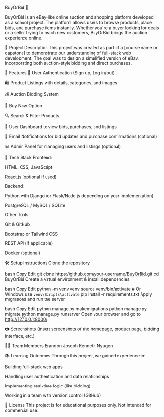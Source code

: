 BuyOrBid 🛒

BuyOrBid is an eBay-like online auction and shopping platform developed as a school project. The platform allows users to browse products, place bids, and purchase items instantly. Whether you're a buyer looking for deals or a seller trying to reach new customers, BuyOrBid brings the auction experience online.

🔧 Project Description
This project was created as part of a [course name or capstone] to demonstrate our understanding of full-stack web development. The goal was to design a simplified version of eBay, incorporating both auction-style bidding and direct purchases.

🚀 Features
🔐 User Authentication (Sign up, Log in/out)

🛍️ Product Listings with details, categories, and images

💰 Auction Bidding System

🛒 Buy Now Option

🔍 Search & Filter Products

👤 User Dashboard to view bids, purchases, and listings

📩 Email Notifications for bid updates and purchase confirmations (optional)

📊 Admin Panel for managing users and listings (optional)

🧱 Tech Stack
Frontend:

HTML, CSS, JavaScript

React.js (optional if used)

Backend:

Python with Django (or Flask/Node.js depending on your implementation)

PostgreSQL / MySQL / SQLite

Other Tools:

Git & GitHub

Bootstrap or Tailwind CSS

REST API (if applicable)

Docker (optional)


🛠️ Setup Instructions
Clone the repository

bash
Copy
Edit
git clone https://github.com/your-username/BuyOrBid.git
cd BuyOrBid
Create a virtual environment & install dependencies

bash
Copy
Edit
python -m venv venv
source venv/bin/activate  # On Windows use `venv\Scripts\activate`
pip install -r requirements.txt
Apply migrations and run the server

bash
Copy
Edit
python manage.py makemigrations
python manage.py migrate
python manage.py runserver
Open your browser and go to http://127.0.0.1:8000/

📷 Screenshots
(Insert screenshots of the homepage, product page, bidding interface, etc.)

🧑‍💻 Team Members
Brandon Joseph
Kenneth Nyugen

📚 Learning Outcomes
Through this project, we gained experience in:

Building full-stack web apps

Handling user authentication and data relationships

Implementing real-time logic (like bidding)

Working in a team with version control (GitHub)

📜 License
This project is for educational purposes only. Not intended for commercial use.
